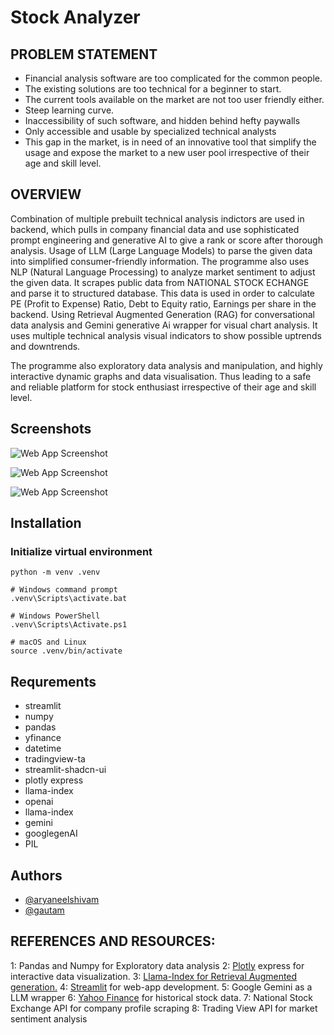 
# Stock Analyzer

## PROBLEM STATEMENT
- Financial analysis software are too complicated for the common people.
- The existing solutions are too technical for a beginner to start.
- The current tools available on the market are not too user friendly either.
- Steep learning curve.
- Inaccessibility of such software, and hidden behind hefty paywalls
- Only accessible and usable by specialized technical analysts
- This gap in the market, is in need of an innovative tool that simplify the usage and expose the market to a new user pool irrespective of their age and skill level.

## OVERVIEW

Combination of multiple prebuilt technical analysis indictors are used in backend, which pulls in company financial data and use sophisticated prompt engineering and generative AI to give a rank or score after thorough analysis. Usage of LLM (Large Language Models) to parse the given data into simplified consumer-friendly information. The programme also uses NLP (Natural Language Processing) to analyze market sentiment to adjust the given data. It scrapes public data from NATIONAL STOCK ECHANGE and parse it to structured database. This data is used in order to calculate PE (Profit to Expense) Ratio, Debt to Equity ratio, Earnings per share in the backend. Using Retrieval Augmented Generation (RAG) for conversational data analysis and Gemini generative Ai wrapper for visual chart analysis. It uses multiple technical analysis visual indicators to show possible uptrends and downtrends.

The programme also exploratory data analysis and manipulation, and highly interactive dynamic graphs and data visualisation. Thus leading to a safe and reliable platform for stock enthusiast irrespective of their age and skill level.





## Screenshots

![Web App Screenshot](https://i.postimg.cc/g28tX1s8/temp-Image-Dmu-MSD.avif)

![Web App Screenshot](https://i.postimg.cc/jjM8G9Rf/ss1.png)

![Web App Screenshot](https://i.postimg.cc/9MzxVpfn/ss2.jpg)


## Installation

### Initialize virtual environment

```
python -m venv .venv
```
```
# Windows command prompt
.venv\Scripts\activate.bat

# Windows PowerShell
.venv\Scripts\Activate.ps1

# macOS and Linux
source .venv/bin/activate
```

## Requrements
- streamlit
- numpy
- pandas
- yfinance
- datetime
- tradingview-ta
- streamlit-shadcn-ui
- plotly express
- llama-index
- openai
- llama-index 
- gemini
- googlegenAI
- PIL
    
## Authors

- [@aryaneelshivam](https://github.com/aryaneelshivam)
- [@gautam](https://github.com/ryuiiji)


## REFERENCES AND RESOURCES:

1: Pandas and Numpy for Exploratory data analysis
2: [Plotly](https://plotly.com) express for interactive data visualization.
3: [Llama-Index for Retrieval Augmented generation.]( https://www.llamaindex.ai)
4: [Streamlit]( https://streamlit.io) for web-app development.
5: Google Gemini as a LLM wrapper
6: [Yahoo Finance](https://pypi.org/project/yfinance/) for historical stock data.
7: National Stock Exchange API for company profile scraping
8: Trading View API for market sentiment analysis

